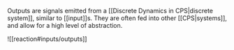 Outputs are signals emitted from a [[Discrete Dynamics in CPS|discrete system]], similar to [[input]]s. They are often fed into other [[CPS|systems]], and allow for a high level of abstraction.

![[reaction#inputs/outputs]]